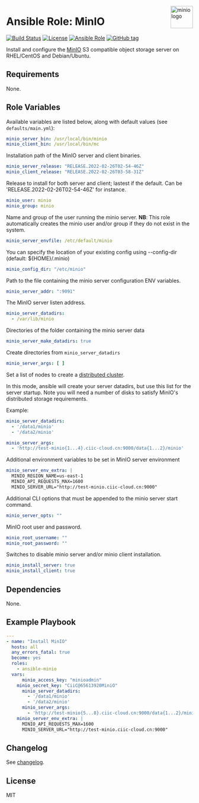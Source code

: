 <p><img src="https://avatars0.githubusercontent.com/u/695951?s=200&v=4" alt="minio logo" title="minio" align="right" height="60" /></p>

# Ansible Role: MinIO

[![Build Status](https://travis-ci.org/atosatto/ansible-minio.svg?branch=master)](https://travis-ci.org/atosatto/ansible-minio)
[![License](https://img.shields.io/badge/license-MIT%20License-brightgreen.svg)](https://opensource.org/licenses/MIT)
[![Ansible Role](https://img.shields.io/badge/ansible%20role-atosatto.minio-blue.svg)](https://galaxy.ansible.com/atosatto/minio/)
[![GitHub tag](https://img.shields.io/github/tag/atosatto/ansible-minio.svg)](https://github.com/atosatto/ansible-minio/tags)

Install and configure the [MinIO](https://minio.io/) S3 compatible object storage server on RHEL/CentOS and Debian/Ubuntu.

## Requirements

None.

## Role Variables

Available variables are listed below, along with default values (see `defaults/main.yml`):

```yaml
minio_server_bin: /usr/local/bin/minio
minio_client_bin: /usr/local/bin/mc
```

Installation path of the MinIO server and client binaries.

```yaml
minio_server_release: "RELEASE.2022-02-26T02-54-46Z"
minio_client_release: "RELEASE.2022-02-26T03-58-31Z"
```

Release to install for both server and client; lastest if the default. Can be 'RELEASE.2022-02-26T02-54-46Z' for instance.

```yaml
minio_user: minio
minio_group: minio
```

Name and group of the user running the minio server.
**NB**: This role automatically creates the minio user and/or group if they do not exist in the system.

```yaml
minio_server_envfile: /etc/default/minio
```

You can specify the location of your existing config using --config-dir (default: ${HOME}/.minio)

```yaml
minio_config_dir: "/etc/minio"
```

Path to the file containing the minio server configuration ENV variables.

```yaml
minio_server_addr: ":9091"
```

The MinIO server listen address.

```yaml
minio_server_datadirs:
  - /var/lib/minio
```

Directories of the folder containing the minio server data

```yaml
minio_server_make_datadirs: true
```

Create directories from `minio_server_datadirs`

```yaml
minio_server_args: [ ]
```

Set a list of nodes to create a [distributed cluster](https://docs.minio.io/docs/distributed-minio-quickstart-guide).

In this mode, ansible will create your server datadirs, but use this list for the server startup. Note you will need a number of disks to satisfy MinIO's distributed storage requirements.

Example:

```yaml
minio_server_datadirs:
  - '/data1/minio'
  - '/data2/minio'

minio_server_args:
  - 'http://test-minio{1...4}.ciic-cloud.cn:9000/data{1...2}/minio'
```

Additional environment variables to be set in MinIO server environment

```yaml
minio_server_env_extra: |
  MINIO_REGION_NAME=us-east-1
  MINIO_API_REQUESTS_MAX=1600
  MINIO_SERVER_URL="http://test-minio.ciic-cloud.cn:9000"
```

Additional CLI options that must be appended to the minio server start command.

```yaml
minio_server_opts: ""
```


MinIO root user and password.

```yaml
minio_root_username: ""
minio_root_password: ""
```

Switches to disable minio server and/or minio client installation.
```yaml
minio_install_server: true
minio_install_client: true
```

## Dependencies

None.

## Example Playbook

```yaml
---
- name: "Install MinIO"
  hosts: all
  any_errors_fatal: true
  become: yes
  roles:
    - ansible-minio
  vars:
	  minio_access_key: "minioadmin"
    minio_secret_key: "CiiC@65613920MiniO"
	  minio_server_datadirs:
	    - '/data1/minio'
	    - '/data2/minio'
	  minio_server_args:
	    - 'http://test-minio{5...8}.ciic-cloud.cn:9000/data{1...2}/minio'
    minio_server_env_extra: |
      MINIO_API_REQUESTS_MAX=1600
      MINIO_SERVER_URL="http://test-minio.ciic-cloud.cn:9000"
```

## Changelog

See [changelog](CHANGELOG.md).

## License

MIT
